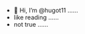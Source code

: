 - 👋 Hi, I’m @hugot11 ......
- like reading ......
- not true ......
  
  
<!---
hugot11/hugot11 is a ✨ special ✨ repository because its `README.md` (this file) appears on your GitHub profile.
You can click the Preview link to take a look at your changes.
--->
